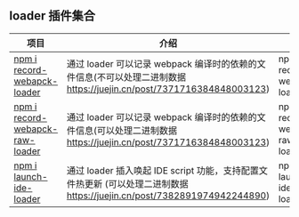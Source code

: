 ## loader 插件集合

| 项目                                                                                                                              | 介绍                                                                                                                     | 使用                            | License |
| --------------------------------------------------------------------------------------------------------------------------------- | ------------------------------------------------------------------------------------------------------------------------ | ------------------------------- | ------- |
| [npm i record-webapck-loader](https://github.com/webgzh907247189/webpack-loader/tree/main/packages/record-webapck-loader)         | 通过 loader 可以记录 webpack 编译时的依赖的文件信息(不可以处理二进制数据 https://juejin.cn/post/7371716384848003123)     | npm i record-webapck-loader     | MIT     |
| [npm i record-webapck-raw-loader](https://github.com/webgzh907247189/webpack-loader/tree/main/packages/record-webapck-raw-loader) | 通过 loader 可以记录 webpack 编译时的依赖的文件信息(可以处理二进制数据 https://juejin.cn/post/7371716384848003123)       | npm i record-webapck-raw-loader | MIT     |
| [npm i launch-ide-loader](https://github.com/webgzh907247189/webpack-loader/tree/main/packages/launch-ide-loader)                 | 通过 loader 插入唤起 IDE script 功能，支持配置文件热更新 (可以处理二进制数据 https://juejin.cn/post/7382891974942244890) | npm i launch-ide-loader         | MIT     |
